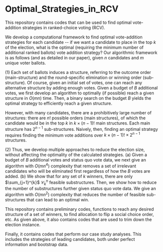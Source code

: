 # Optimal_Strategies_in_RCV
This repository contains codes that can be used to find optimal vote-addition strategies in ranked-choice voting (RCV). 

We develop a computational framework to find optimal vote-addition strategies for each candidate -- if we want a candidate to place in the top $k$ of the election, what is the optimal (requiring the minimum number of additional ranked ballots) vote addition strategy? Our algorithmic framework is as follows (and as detailed in our paper), given $n$ candidates and $m$ unique voter ballots.

(1) Each set of ballots induces a structure, referring to the outcome order (main-structure) and the round-specific elimination or winning order (sub-structure). Of course, given an initial set of votes, one can reach any alternative structure by adding enough votes.  Given a budget of $B$ additional votes, we first develop an algorithm to optimally (if possible) reach a given structure in $O(mn)$ time. Then, a binary search on the budget $B$ yields the optimal strategy to efficiently reach a given structure. 

However, with many candidates, there are a prohibitively large number of structures: there are $n!$ possible orders (main structures), of which the candidate would be in the top $k$ in $k \times (n - 1)!$ main structures. Each main structure has $2^{n-1}$ sub-structures. Naively, then, finding an optimal strategy requires finding the minimum vote additions over $k \times (n - 1)! \times 2^{n-1}$ structures.  

(2) Thus, we develop multiple approaches to reduce the election size, without affecting the optimality of the calculated strategies. (a) Given a budget of $B$ additional votes and status quo vote data, we next give an algorithm with $O(mn^4)$ complexity that removes a set of irrelevant candidates who will be eliminated first regardless of how the $B$ votes are added. (b) We show that for any set of $k$ winners, there are only $\sum_{j=1}^{k}$ $\mathcal{C}^n_k$ feasible substructures. Then, we show how to reduce the number of substructures further given status quo vote data. We give an algorithm with $O(mn^2)$ complexity that reduces the number of feasible sub-structures that can lead to an optimal win. 

This repository contains preliminary codes, functions to reach any desired structure of a set of winners, to find allocation to flip a social choice order, etc. As given above, it also contains codes that are used to trim down the election instance.

Finally, it contains codes that perform our case study analyses. This includes the strategies of leading candidates, both under perfect information and bootstrap data. 
